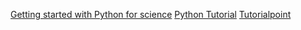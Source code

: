  [Getting started with Python for science]( https://scipy-lectures.org/intro/)
 [Python Tutorial]( https://docs.python.org/3/tutorial/index.html)
 [Tutorialpoint](https://www.tutorialspoint.com/python/index.htm)  
